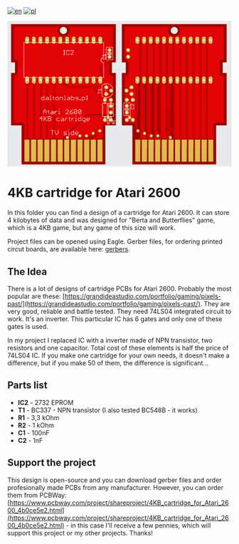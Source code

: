 [![en](https://img.shields.io/badge/lang-en-red.svg)](./README.md)
[![pl](https://img.shields.io/badge/lang-pl-green.svg)](./README.pl.md)

![Cartridge board](../../static/cart_top_bottom.png)

# 4KB cartridge for Atari 2600

In this folder you can find a design of a cartridge for Atari 2600. It can store 4 kilobytes of data and was designed for "Berta and Butterflies" game, which is a 4KB game, but any game of this size will work.

Project files can be opened using Eagle. Gerber files, for ordering printed circut boards, are available here: [gerbers](https://github.com/vandalton/BertaAndButterflies/releases).

## The Idea

There is a lot of designs of cartridge PCBs for Atari 2600. Probably the most popular are these: [https://grandideastudio.com/portfolio/gaming/pixels-past/](https://grandideastudio.com/portfolio/gaming/pixels-past/). They are very good, reliable and battle tested. They need 74LS04 integrated circuit to work. It's an inverter. This particular IC has 6 gates and only one of these gates is used.

In my project I replaced IC with a inverter made of NPN transistor, two resistors and one capacitor. Total cost of these elements is half the price of 74LS04 IC. If you make one cartridge for your own needs, it doesn't make a difference, but if you make 50 of them, the difference is significant...

## Parts list

- **IC2** - 2732 EPROM
- **T1** - BC337 - NPN transistor (I also tested BC548B - it works)
- **R1** - 3,3 kOhm
- **R2** - 1 kOhm
- **C1** - 100nF
- **C2** - 1nF

## Support the project

This design is open-source and you can download gerber files and order profesionally made PCBs from any manufacturer. However, you can order them from PCBWay: [https://www.pcbway.com/project/shareproject/4KB_cartridge_for_Atari_2600_4b0ce5e2.html](https://www.pcbway.com/project/shareproject/4KB_cartridge_for_Atari_2600_4b0ce5e2.html) - in this case I'll receive a few pennies, which will support this project or my other projects. Thanks!
